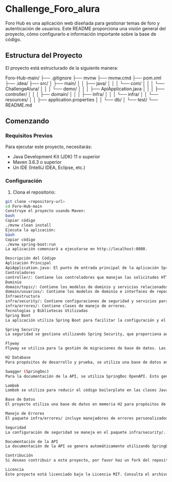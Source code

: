 # Challenge_Foro_alura

Foro Hub es una aplicación web diseñada para gestionar temas de foro y autenticación de usuarios. Este README proporciona una visión general del proyecto, cómo configurarlo e información importante sobre la base de código.

## Estructura del Proyecto

El proyecto está estructurado de la siguiente manera:

Foro-Hub-main/
├── .gitignore
├── mvnw
├── mvnw.cmd
├── pom.xml
├── .idea/
├── src/
│ ├── main/
│ │ ├── java/
│ │ │ └── com/
│ │ │ └── ChallengeAlura/
│ │ │ └── demo/
│ │ │ ├── ApiApplication.java
│ │ │ ├── controller/
│ │ │ ├── domain/
│ │ │ ├── infra/
│ │ │ └── infra/
│ │ └── resources/
│ │ ├── application.properties
│ │ └── db/
│ └── test/
└── README.md


## Comenzando

### Requisitos Previos

Para ejecutar este proyecto, necesitarás:

- Java Development Kit (JDK) 11 o superior
- Maven 3.6.3 o superior
- Un IDE (IntelliJ IDEA, Eclipse, etc.)

### Configuración

1. Clona el repositorio:

```bash
git clone <repository-url>
cd Foro-Hub-main
Construye el proyecto usando Maven:
bash
Copiar código
./mvnw clean install
Ejecuta la aplicación:
bash
Copiar código
./mvnw spring-boot:run
La aplicación comenzará a ejecutarse en http://localhost:8080.

Descripción del Código
Aplicación Principal
ApiApplication.java: El punto de entrada principal de la aplicación Spring Boot.
Controladores
controller/: Contiene los controladores que manejan las solicitudes HTTP para temas y autenticación.
Dominio
domain/topic/: Contiene los modelos de dominio y servicios relacionados con los temas del foro.
domain/usuarios/: Contiene los modelos de dominio e interfaces de repositorio para la gestión de usuarios.
Infraestructura
infra/security/: Contiene configuraciones de seguridad y servicios para manejar la autenticación y autorización.
infra/errores/: Contiene clases de manejo de errores.
Tecnologías y Bibliotecas Utilizadas
Spring Boot
La aplicación utiliza Spring Boot para facilitar la configuración y el desarrollo de aplicaciones Java. Spring Boot permite crear aplicaciones independientes y productivas con un mínimo esfuerzo.

Spring Security
La seguridad se gestiona utilizando Spring Security, que proporciona autenticación y autorización a la aplicación. La autenticación se realiza mediante tokens JWT.

Flyway
Flyway se utiliza para la gestión de migraciones de base de datos. Las migraciones se encuentran en el directorio src/main/resources/db/migration/ y se ejecutan automáticamente al iniciar la aplicación.

H2 Database
Para propósitos de desarrollo y prueba, se utiliza una base de datos en memoria H2. Esto facilita la configuración y no requiere una instancia de base de datos externa.

Swagger (SpringDoc)
Para la documentación de la API, se utiliza SpringDoc OpenAPI. Esto genera automáticamente la documentación de la API y proporciona una interfaz gráfica para interactuar con ella.

Lombok
Lombok se utiliza para reducir el código boilerplate en las clases Java. Proporciona anotaciones para generar automáticamente métodos getters, setters, constructores y más.

Base de Datos
El proyecto utiliza una base de datos en memoria H2 para propósitos de desarrollo y prueba. El esquema de la base de datos está definido en el directorio src/main/resources/db/migration/ utilizando migraciones de Flyway.

Manejo de Errores
El paquete infra/errores/ incluye manejadores de errores personalizados para gestionar excepciones de la aplicación y proporcionar respuestas de error significativas.

Seguridad
La configuración de seguridad se maneja en el paquete infra/security/. Incluye autenticación basada en tokens utilizando JWT.

Documentación de la API
La documentación de la API se genera automáticamente utilizando SpringDoc OpenAPI y está disponible en http://localhost:8080/swagger-ui.html cuando la aplicación está en ejecución.

Contribución
Si deseas contribuir a este proyecto, por favor haz un fork del repositorio y envía un pull request con tus cambios.

Licencia
Este proyecto está licenciado bajo la Licencia MIT. Consulta el archivo LICENSE para más detalles.
